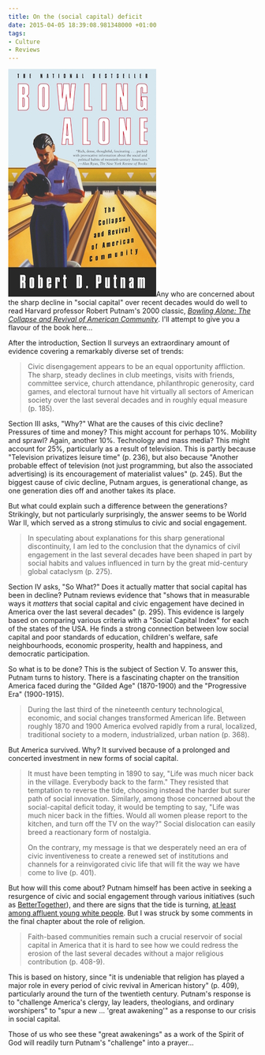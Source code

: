 ```yaml
---
title: On the (social capital) deficit
date: 2015-04-05 18:39:08.981348000 +01:00
tags:
- Culture
- Reviews
---
```

[<img alt="Robert D. Putnam: Bowling Alone" title="Robert D. Putnam: Bowling Alone" src="/assets/putnam-bowling-alone.jpg" class="alignright" />](http://bowlingalone.com/)Any who are concerned about the sharp decline in "social capital" over recent decades would do well to read Harvard professor Robert Putnam's 2000 classic, [_Bowling Alone: The Collapse and Revival of American Community_](http://bowlingalone.com/). I'll attempt to give you a flavour of the book here...

After the introduction, Section II surveys an extraordinary amount of evidence covering a remarkably diverse set of trends:

> Civic disengagement appears to be an equal opportunity affliction. The sharp, steady declines in club meetings, visits with friends, committee service, church attendance, philanthropic generosity, card games, and electoral turnout have hit virtually all sectors of American society over the last several decades and in roughly equal measure (p. 185).

Section III asks, "Why?" What are the causes of this civic decline? Pressures of time and money? This might account for perhaps 10%. Mobility and sprawl? Again, another 10%. Technology and mass media? This might account for 25%, particularly as a result of television. This is partly because "Television privatizes leisure time" (p. 236), but also because "Another probable effect of television (not just programming, but also the associated advertising) is its encouragement of materialist values" (p. 245). But the biggest cause of civic decline, Putnam argues, is generational change, as one generation dies off and another takes its place.

But what could explain such a difference between the generations? Strikingly, but not particularly surprisingly, the answer seems to be World War II, which served as a strong stimulus to civic and social engagement.

> In speculating about explanations for this sharp generational discontinuity, I am led to the conclusion that the dynamics of civil engagement in the last several decades have been shaped in part by social habits and values influenced in turn by the great mid-century global cataclysm (p. 275).

Section IV asks, "So What?" Does it actually matter that social capital has been in decline? Putnam reviews evidence that "shows that in measurable ways it _matters_ that social capital and civic engagement have decined in America over the last several decades" (p. 295). This evidence is largely based on comparing various criteria with a "Social Capital Index" for each of the states of the USA. He finds a strong connection between low social capital and poor standards of education, children's welfare, safe neighbourhoods, economic prosperity, health and happiness, and democratic participation.

So what is to be done? This is the subject of Section V. To answer this, Putnam turns to history. There is a fascinating chapter on the transition America faced during the "Gilded Age" (1870-1900) and the "Progressive Era" (1900-1915).

> During the last third of the nineteenth century technological, economic, and social changes transformed American life. Between roughly 1870 and 1900 America evolved rapidly from a rural, localized, traditional society to a modern, industrialized, urban nation (p. 368).

But America survived. Why? It survived because of a prolonged and concerted investment in new forms of social capital.

> It must have been tempting in 1890 to say, "Life was much nicer back in the village. Everybody back to the farm." They resisted that temptation to reverse the tide, choosing instead the harder but surer path of social innovation. Similarly, among those concerned about the social-capital deficit today, it would be tempting to say, "Life was much nicer back in the fifties. Would all women please report to the kitchen, and turn off the TV on the way?" Social dislocation can easily breed a reactionary form of nostalgia.
>
> On the contrary, my message is that we desperately need an era of civic inventiveness to create a renewed set of institutions and channels for a reinvigorated civic life that will fit the way we have come to live (p. 401).

But how will this come about? Putnam himself has been active in seeking a resurgence of civic and social engagement through various initiatives (such as [BetterTogether](http://www.bettertogether.org/)), and there are signs that the tide is turning, [at least among affluent young white people](http://www.hks.harvard.edu/ocpa/pdf/still%20bowling%20alone.pdf). But I was struck by some comments in the final chapter about the role of religion.

> Faith-based communities remain such a crucial reservoir of social capital in America that it is hard to see how we could redress the erosion of the last several decades without a major religious contribution (p. 408-9).

This is based on history, since "it is undeniable that religion has played a major role in every period of civic revival in American history" (p. 409), particularly around the turn of the twentieth century. Putnam's response is to "challenge America's clergy, lay leaders, theologians, and ordinary worshipers" to "spur a new ... 'great awakening'" as a response to our crisis in social capital.

Those of us who see these "great awakenings" as a work of the Spirit of God will readily turn Putnam's "challenge" into a prayer...
